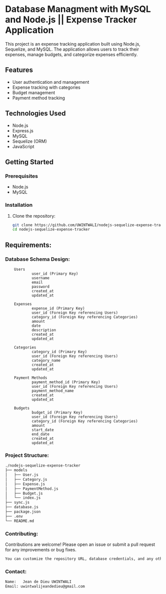 # Database Managment with MySQL and Node.js || Expense Tracker Application

This project is an expense tracking application built using Node.js, Sequelize, and MySQL. The application allows users to track their expenses, manage budgets, and categorize expenses efficiently.

## Features

- User authentication and management
- Expense tracking with categories
- Budget management
- Payment method tracking

## Technologies Used

- Node.js
- Express.js
- MySQL
- Sequelize (ORM)
- JavaScript

## Getting Started

### Prerequisites

- Node.js
- MySQL

### Installation

1. Clone the repository:

   ```bash
   git clone https://github.com/UWINTWALI/nodejs-sequelize-expense-tracker.git
   cd nodejs-sequelize-expense-tracker


## Requirements:

### Database Schema Design:
        Users
                user_id (Primary Key)
                username
                email
                password
                created_at
                updated_at
                
        Expenses
                expense_id (Primary Key)
                user_id (Foreign Key referencing Users)
                category_id (Foreign Key referencing Categories)
                amount
                date
                description
                created_at
                updated_at
                
        Categories
                category_id (Primary Key)
                user_id (Foreign Key referencing Users)
                category_name
                created_at
                updated_at
                
        Payment Methods
                payment_method_id (Primary Key)
                user_id (Foreign Key referencing Users)
                payment_method_name
                created_at
                updated_at
        
        Budgets
                budget_id (Primary Key)
                user_id (Foreign Key referencing Users)
                category_id (Foreign Key referencing Categories)
                amount
                start_date
                end_date
                created_at
                updated_at


### Project Structure:
```bash
./nodejs-sequelize-expense-tracker
├── models
│   ├── User.js
│   ├── Category.js
│   ├── Expense.js
│   ├── PaymentMethod.js
│   ├── Budget.js
│   └── index.js
├── sync.js
├── database.js
├── package.json
├── .env
└── README.md
```

### Contributing:
Contributions are welcome! Please open an issue or submit a pull request for any improvements or bug fixes.

``` bash
You can customize the repository URL, database credentials, and any other specific details as per your project requirements.
```
### Contact: 
```bash
Name:   Jean de Dieu UWINTWALI
Email: uwintwalijeandedieu@gmail.com
```

